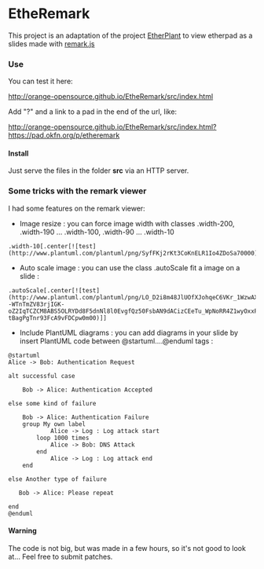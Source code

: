 EtheRemark
==========

This project is an adaptation of the project [EtherPlant](http://github.com/Orange-OpenSource/EtherPlant) to view etherpad as a slides made with [remark.js](https://github.com/gnab/remark)

### Use

You can test it here:

http://orange-opensource.github.io/EtheRemark/src/index.html

Add "?" and a link to a pad in the end of the url, like:

http://orange-opensource.github.io/EtheRemark/src/index.html?https://pad.okfn.org/p/etheremark

#### Install

Just serve the files in the folder **src** via an HTTP server.

### Some tricks with the remark viewer

I had some features on the remark viewer:
- Image resize : you can force image width with classes .width-200, .width-190 ... .width-100, .width-90 ... .width-10
```
.width-10[.center[![test](http://www.plantuml.com/plantuml/png/SyfFKj2rKt3CoKnELR1Io4ZDoSa70000)]]
```
- Auto scale image : you can use the class .autoScale fit a image on a slide :
```
.autoScale[.center[![test](http://www.plantuml.com/plantuml/png/LO_D2i8m48JlUOfXJohqeC6VKr_1WzwAXw0R3DGApIhuzcxIqZPB84lcczt9QhD6LTK87dHvlnXNZaAG9tV684cDz1--WTnTmZV83rjIGK-oZ2IqTCZCM8ABS5OLRYDd8F5dnNl8l0EvgfQz50FsbAN9dACizCEeTu_WpNoRR4Z1wyOxxPV1TpduW1fdft-tBagPgTnr93FcA9vFDCpw0m00)]]
```
- Include PlantUML diagrams : you can add diagrams in your slide by insert PlantUML code between @startuml....@enduml tags :
```
@startuml
Alice -> Bob: Authentication Request

alt successful case

    Bob -> Alice: Authentication Accepted
    
else some kind of failure

    Bob -> Alice: Authentication Failure
    group My own label
            Alice -> Log : Log attack start
        loop 1000 times
            Alice -> Bob: DNS Attack
        end
            Alice -> Log : Log attack end
    end
    
else Another type of failure

   Bob -> Alice: Please repeat
   
end
@enduml
```

#### Warning

The code is not big, but was made in a few hours, so it's not good to look at... Feel free to submit patches.
